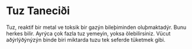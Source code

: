 # Tuz Taneciði

Tuz, reaktif bir metal ve toksik bir gazýn bileþiminden oluþmaktadýr. Bunu
herkes bilir. Ayrýca çok fazla tuz yemeyin, yoksa ölebilirsiniz. Vücut
aðýrlýðýnýzýn binde biri miktarda tuzu tek seferde tüketmek gibi.
